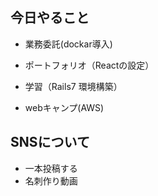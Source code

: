 ## 今日やること
- 業務委託(dockar導入)

 - ポートフォリオ（Reactの設定）
 - 学習（Rails7 環境構築）
 - webキャンプ(AWS)


 
 ## SNSについて
 - 一本投稿する
 - 名刺作り動画
